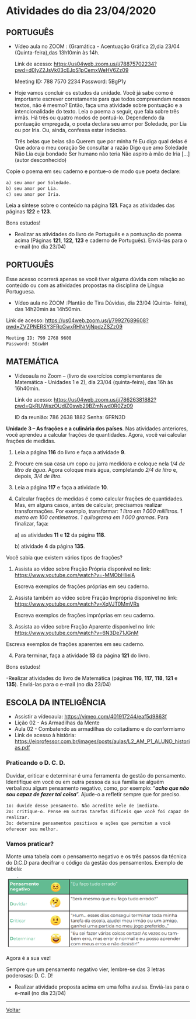 # Atividades do dia 23/04/2020

## PORTUGUÊS

* Vídeo aula no ZOOM : (Gramática - Acentuação Gráfica 2),dia 23/04 (Quinta-feira),das 13h10min às 14h.

  Link de acesso: 
  <https://us04web.zoom.us/j/78875702234?pwd=d0IyZ2JsVk03cEJpS1pCemxWeHV6Zz09>


    Meeting ID: 788 7570 2234
    Password: 5BgP1y

* Hoje vamos concluir os estudos da unidade. Você já sabe como é importante escrever corretamente para que todos compreendam nossos textos, não é mesmo?  Então, faça uma atividade sobre pontuação e a intencionalidade do texto. Leia o poema a seguir, que fala sobre três irmãs. Há três ou
quatro modos de pontuá-lo. Dependendo da pontuação empregada, o poeta declara seu amor por Soledade, por Lia ou por Iria. Ou, ainda, confessa estar indeciso.


    Três belas que belas são
    Querem que por minha fé
    Eu diga qual delas é
    Que adora o meu coração
    Se consultar a razão
    Digo que amo Soledade
    Não Lia cuja bondade
    Ser humano não teria
    Não aspiro à mão de Iria [...]
    (autor desconhecido)

Copie o poema em seu caderno e pontue-o de modo que poeta declare: 

    a) seu amor por Soledade. 
    b) seu amor por Lia. 
    c) seu amor por Iria. 

Leia a síntese sobre o conteúdo na página **121**. Faça as atividades das páginas **122** e **123**.

Bons estudos!

* Realizar as atividades do livro de Português e a pontuação do poema acima (Páginas **121**, **122**, **123** e caderno de Português). Enviá-las para o e-mail (no dia 23/04)

## PORTUGUÊS

Esse acesso ocorrerá apenas se você tiver alguma dúvida com relação ao conteúdo ou com as atividades propostas na disciplina de Língua Portuguesa.

* Vídeo aula no ZOOM :Plantão de Tira Dúvidas, dia 23/04 (Quinta- feira), das 14h20min às 14h50min.

Link de acesso:
<https://us04web.zoom.us/j/79927689608?pwd=ZVZPNERSY3FRcGwxRHNrVjNpdzZSZz09>


    Meeting ID: 799 2768 9608
    Password: 5GcwbH

## MATEMÁTICA

* Videoaula no Zoom – (livro de exercícios complementares de Matemática - Unidades 1 e 2), dia 23/04 (quinta-feira), das 16h às 16h40min.

  Link de acesso:
<https://us04web.zoom.us/j/78626381882?pwd=QkRUWiszOUdlZ0swb29BZmNwd0R0Zz09>


    ID da reunião: 786 2638 1882
    Senha: 6FRN3D

**Unidade 3 – As frações e a culinária dos países**. Nas atividades anteriores, você aprendeu a calcular frações de quantidades. Agora, você vai calcular frações de medidas.

1) Leia a página **116** do livro e faça a atividade **9**.
2) Procure em sua casa um copo ou jarra medidora e coloque nela *1/4 de litro de água*. Agora coloque mais água, completando *2/4 de litro* e, depois, *3/4 de litro*.
3) Leia a página **117** e faça a atividade **10**.
4) Calcular frações de medidas é como calcular frações de quantidades. Mas, em alguns casos, antes de calcular, precisamos realizar transformações. Por exemplo, transformar: *1 litro em 1 000 mililitros*. *1
metro em 100 centímetros*. *1 quilograma em 1 000 gramas*. Para finalizar, faça:

    a) as atividades **11** e **12** da página **118**.

    b) atividade **4** da página **135**.

Você sabia que existem vários tipos de frações?

1) Assista ao vídeo sobre Fração Própria disponível no link:
<https://www.youtube.com/watch?v=-MMObHliejA>

   Escreva exemplos de frações próprias em seu caderno.

2) Assista também ao vídeo sobre Fração Imprópria disponível no link:
<https://www.youtube.com/watch?v=XqVJT0MmVRs>

   Escreva exemplos de frações impróprias em seu caderno.

3) Assista ao vídeo sobre Fração Aparente disponível no link:
<https://www.youtube.com/watch?v=6N3De71JGnM>

Escreva exemplos de frações aparentes em seu caderno.

4) Para terminar, faça a atividade **13** da página **121** do livro.

Bons estudos!

-Realizar atividades do livro de Matemática (páginas **116**, **117**, **118**, **121** e **135**). Enviá-las para o e-mail (no dia 23/04)

## ESCOLA DA INTELIGÊNCIA

* Assistir a vídeoaula: <https://vimeo.com/401917244/eaf5d9863f>
* Lição 02 - As Armadilhas da Mente
* Aula 02 - Combatendo as armadilhas do coitadismo e do conformismo
* Link de acesso à história:
<https://eiprofessor.com.br/images/posts/aulas/L2_AM_P1_ALUNO_historias.pdf>

### Praticando o D. C. D.

Duvidar, criticar e determinar é uma ferramenta de gestão do pensamento. Identifique em você ou em outra pessoa da sua família se alguém verbalizou algum pensamento negativo, como, por exemplo: “***acho que não sou capaz de fazer tal coisa***”. Ajude-o a refletir sempre que for preciso.

    1o: duvide desse pensamento. Não acredite nele de imediato.
    2o: critique-o. Pense em outras tarefas difíceis que você foi capaz de realizar.
    3o: determine pensamentos positivos e ações que permitam a você oferecer seu melhor.

### Vamos praticar?

Monte uma tabela com o pensamento negativo e os três passos da técnica do D.C.D para decifrar o código da gestão dos pensamentos.
Exemplo de tabela:


![Tabela CDC](imgs/tabela_ei_20200423.png)


Agora é a sua vez!

Sempre que um pensamento negativo vier, lembre-se das 3 letras poderosas: D. C. D!

* Realizar atividade proposta acima em uma folha avulsa. Enviá-las para o e-mail (no dia 23/04)

---

[Voltar](index.md)
